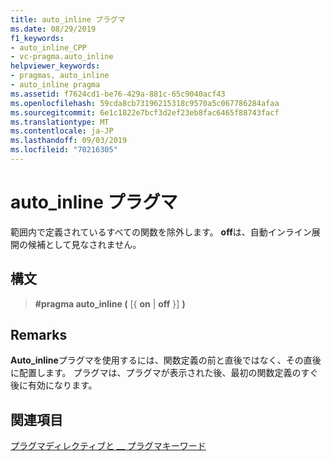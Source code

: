 ```yaml
---
title: auto_inline プラグマ
ms.date: 08/29/2019
f1_keywords:
- auto_inline_CPP
- vc-pragma.auto_inline
helpviewer_keywords:
- pragmas, auto_inline
- auto_inline pragma
ms.assetid: f7624cd1-be76-429a-881c-65c9040acf43
ms.openlocfilehash: 59cda8cb73196215318c9570a5c067786284afaa
ms.sourcegitcommit: 6e1c1822e7bcf3d2ef23eb8fac6465f88743facf
ms.translationtype: MT
ms.contentlocale: ja-JP
ms.lasthandoff: 09/03/2019
ms.locfileid: "70216305"
---
```

# <a name="auto_inline-pragma"></a>auto_inline プラグマ

範囲内で定義されているすべての関数を除外します。 **off**は、自動インライン展開の候補として見なされません。

## <a name="syntax"></a>構文

> **#pragma auto_inline (** [{ **on** | **off** }] **)**

## <a name="remarks"></a>Remarks

**Auto_inline**プラグマを使用するには、関数定義の前と直後ではなく、その直後に配置します。 プラグマは、プラグマが表示された後、最初の関数定義のすぐ後に有効になります。

## <a name="see-also"></a>関連項目

[プラグマディレクティブと __ プラグマキーワード](../preprocessor/pragma-directives-and-the-pragma-keyword.md)
